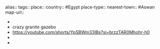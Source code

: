 alias::
tags::
place::
country:: #Egypt 
place-type::
nearest-town:: #Aswan 
map-url::

-
- crazy granite gazebo
- https://youtube.com/shorts/YpSBWm33lBs?si=brzzTAR0Mhohr-h0
-
-